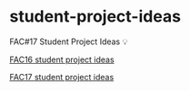 # student-project-ideas
FAC#17 Student Project Ideas 💡

[FAC16 student project ideas](https://github.com/FAC-Sixteen/student-project-ideas)

[FAC17 student project ideas](https://github.com/fac-17/student-project-ideas)

